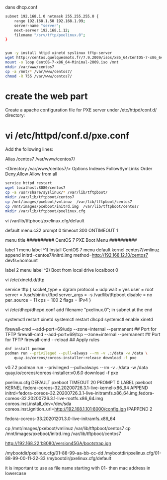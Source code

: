 dans dhcp.conf

``` bash
subnet 192.168.1.0 netmask 255.255.255.0 {
    range 192.168.1.50 192.168.1.99;
    server-name "server";
    next-server 192.168.1.12;
    filename "/srv/tftp/pxelinux.0";
}


yum -y install httpd xinetd syslinux tftp-server
wget http://centos.quelquesmots.fr/7.9.2009/isos/x86_64/CentOS-7-x86_64-Minimal-2009.iso
mount -o loop CentOS-7-x86_64-Minimal-2009.iso /mnt
mkdir /var/www/centos7
cp -a /mnt/* /var/www/centos7/
chmod -R 755 /var/www/centos7/
```

# create the web part
Create a apache configuration file for PXE server under /etc/httpd/conf.d/ directory:

# vi /etc/httpd/conf.d/pxe.conf
Add the following lines:

Alias /centos7 /var/www/centos7/

<Directory /var/www/centos7/>
Options Indexes FollowSymLinks
Order Deny,Allow
Allow from all
</Directory>

``` bash
service httpd restart
wget localhost:8080/centos7
cp -a /usr/share/syslinux/* /var/lib/tftpboot/
mkdir /var/lib/tftpboot/centos7
cp /mnt/images/pxeboot/vmlinuz  /var/lib/tftpboot/centos7
cp /mnt/images/pxeboot/initrd.img  /var/lib/tftpboot/centos7
mkdir /var/lib/tftpboot/pxelinux.cfg

```

vi /var/lib/tftpboot/pxelinux.cfg/default

default menu.c32
prompt 0
timeout 300
ONTIMEOUT 1

menu title ########## CentOS 7 PXE Boot Menu ##########

label 1
menu label ^1) Install CentOS 7
menu default
kernel centos7/vmlinuz
append initrd=centos7/initrd.img method=http://192.168.12.10/centos7 devfs=nomount

label 2
menu label ^2) Boot from local drive
localboot 0

vi /etc/xinetd.d/tftp

 service tftp
{
        socket_type             = dgram
        protocol                = udp
        wait                    = yes
        user                    = root
        server                  = /usr/sbin/in.tftpd
        server_args             = -s /var/lib/tftpboot
        disable                 = no
        per_source              = 11
        cps                     = 100 2
        flags                   = IPv4
}

vi /etc/dhcp/dhcpd.conf
add filename "pxelinux.0"; in subnet at the end


systemctl restart xinetd
systemctl restart dhcpd
systemctl enable xinetd


firewall-cmd --add-port=69/udp --zone=internal --permanent    ## Port for TFTP
firewall-cmd --add-port=69/tcp  --zone=internal --permanent  ## Port for TFTP
firewall-cmd --reload  ## Apply rules

``` bash
dnf install podman
podman run --privileged --pull=always --rm -v .:/data -w /data \
    quay.io/coreos/coreos-installer:release download -f pxe
```
v0.7.2
podman run --privileged --pull=always --rm -v .:/data -w /data \
    quay.io/coreos/coreos-installer:v0.6.0 download -f pxe



pxelinux.cfg
DEFAULT pxeboot
TIMEOUT 20
PROMPT 0
LABEL pxeboot
    KERNEL fedora-coreos-32.20200726.3.1-live-kernel-x86_64
    APPEND initrd=fedora-coreos-32.20200726.3.1-live-initramfs.x86_64.img,fedora-coreos-32.20200726.3.1-live-rootfs.x86_64.img coreos.inst.install_dev=/dev/sda coreos.inst.ignition_url=http://192.168.1.101:8000/config.ign
IPAPPEND 2



fedora-coreos-33.20201201.3.0-live-initramfs.x86_64

cp /mnt/images/pxeboot/vmlinuz  /var/lib/tftpboot/centos7
cp /mnt/images/pxeboot/initrd.img  /var/lib/tftpboot/centos7

http://192.168.22.1:8080/version45GA/bootstrap.ign


/mybootdir/pxelinux.cfg/01-88-99-aa-bb-cc-dd
/mybootdir/pxelinux.cfg/01-88-99-00-11-22-33
/mybootdir/pxelinux.cfg/default

it is important to use as file name starting with 01- then mac address in lowercase

